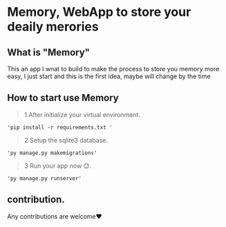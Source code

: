# Memory, WebApp to store your deaily merories

## What is "Memory"
This an app I wnat to build to make the process to store you memory more easy, I just start and this is the first idea, maybe will change by the time

## How to start use Memory 

>1 After initialize your virtual environment.
>
`'pip install -r requirements.txt '`

>2 Setup the sqlite3 database.
>
`'py manage.py makemigrations'`

>3 Run your app now 😊.

`'py manage.py runserver'`

## contribution.
Any contributions are welcome❤
